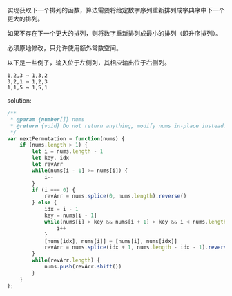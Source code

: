 实现获取下一个排列的函数，算法需要将给定数字序列重新排列成字典序中下一个更大的排列。

如果不存在下一个更大的排列，则将数字重新排列成最小的排列（即升序排列）。

必须原地修改，只允许使用额外常数空间。

以下是一些例子，输入位于左侧列，其相应输出位于右侧列。

```text
1,2,3 → 1,3,2
3,2,1 → 1,2,3
1,1,5 → 1,5,1
```

solution:

```javascript
/**
 * @param {number[]} nums
 * @return {void} Do not return anything, modify nums in-place instead.
 */
var nextPermutation = function(nums) {
    if (nums.length > 1) {
        let i = nums.length - 1
        let key, idx
        let revArr
        while(nums[i - 1] >= nums[i]) {
            i--
        }
        if (i === 0) {
            revArr = nums.splice(0, nums.length).reverse()
        } else {
            idx = i - 1
            key = nums[i - 1]
            while(nums[i] > key && nums[i + 1] > key && i < nums.length - 1) {
                i++
            }
            [nums[idx], nums[i]] = [nums[i], nums[idx]]
            revArr = nums.splice(idx + 1, nums.length - idx - 1).reverse()
        }
        while(revArr.length) {
            nums.push(revArr.shift())
        }
    }
};
```
